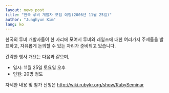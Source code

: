 ```yaml
---
layout: news_post
title: "한국 루비 개발자 모임 예정(2006년 11월 25일)"
author: "Junghyun Kim"
lang: ko
---
```


한국의 루비 개발자들이 한 자리에 모여서 루비와 레일즈에 대한 여러가지 주제들을 발표하고, 자유롭게 논의할 수 있는 자리가
준비되고 있습니다.

간략한 행사 개요는 다음과 같으며,

* 일시: 11월 25일 토요일 오후
* 인원: 20명 정도

자세한 내용 및 참가 신청은 http://wiki.rubykr.org/show/RubySeminar

